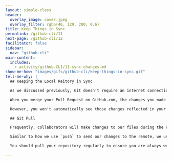 ```yaml
---
layout: simple-class
header:
  overlay_image: cover.jpeg
  overlay_filter: rgba(46, 129, 200, 0.6)
title: Keep Things in Sync
permalink: /github-cli/11
next-page: /github-cli/12
facilitator: false
sidebar:
  nav: "github-cli"
main-content:
  includes:
    - activity/github-CLI/11-sync-changes.md
show-me-how: "images/gifs/github-cli/keep-things-in-sync.gif"
tell-me-why: |
  ## Keeping the Local Reitory in Sync

  As we discussed previously, Git doesn't require an internet connection which means it doesn't communicate with remote repositories unless explicitly instructed to do so.

  When you merge your Pull Request on GitHub.com, the changes you made locally are merged into the `master` branch on the _remote_ repository on GitHub.

  However, you won't automatically see those changes reflected in your local copy until you do a git pull.

  ## Git Pull

  Frequently, collaborators will make changes to our files during the Pull Request process. Before we can go on, we will need to update our local copies of the files.

  Similar to how we use `push` to send our changes to the remote, we use `pull` to retrieve changes from the remote. When we pull the files from the remote, Git downloads a copy of the new commits that have been added to the branch since our last pull and then attempts to merge them into our local branch.

  You should pull your repository regularly to ensure you are always working with the most recent copies of the files in the repository.

---
```

